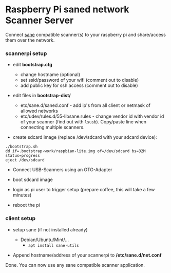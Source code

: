 
# Raspberry Pi saned network Scanner Server

Connect [sane](http://www.sane-project.org/) compatible scanner(s) to your raspberry pi and share/access them over
the network.


### scannerpi setup
* edit **bootstrap.cfg**
  * change hostname (optional)
  * set ssid/password of your wifi (comment out to disable)
  * add public key for ssh access (comment out to disable)

* edit files in **bootstrap-dist/**
  * etc/sane.d/saned.conf - add ip's from all client or netmask of allowed networks
  * etc/udev/rules.d/55-libsane.rules - change vendor id with vendor id of your scanner (find out with ```lsusb```). Copy/paste line when connecting multiple scanners.

* create sdcard image (replace /dev/sdcard with your sdcard device):
```
./bootstrap.sh
dd if=.bootstrap-work/raspbian-lite.img of=/dev/sdcard bs=32M status=progress
eject /dev/sdcard
```
* Connect USB-Scanners using an OTG-Adapter

* boot sdcard image

* login as pi user to trigger setup
  (prepare coffee, this will take a few minutes)

* reboot the pi



### client setup
* setup sane (if not installed already)
  * Debian/Ubuntu/Mint/...
    * ```apt install sane-utils```

* Append hostname/address of your scannerpi to **/etc/sane.d/net.conf**

Done. You can now use any sane compatible scanner application.

